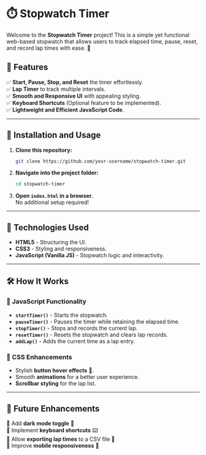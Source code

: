 # ⏱️ Stopwatch Timer

Welcome to the **Stopwatch Timer** project! This is a simple yet functional web-based stopwatch that allows users to track elapsed time, pause, reset, and record lap times with ease. 🚀

## 📌 Features

✅ **Start, Pause, Stop, and Reset** the timer effortlessly.  
✅ **Lap Timer** to track multiple intervals.  
✅ **Smooth and Responsive UI** with appealing styling.  
✅ **Keyboard Shortcuts** (Optional feature to be implemented).  
✅ **Lightweight and Efficient JavaScript Code**.

---


## 📜 Installation and Usage

1. **Clone this repository:**  
   ```bash
   git clone https://github.com/your-username/stopwatch-timer.git
   ```
2. **Navigate into the project folder:**  
   ```bash
   cd stopwatch-timer
   ```
3. **Open `index.html` in a browser.**  
   No additional setup required!

---

## 🔧 Technologies Used

- **HTML5** - Structuring the UI.
- **CSS3** - Styling and responsiveness.
- **JavaScript (Vanilla JS)** - Stopwatch logic and interactivity.

---

## 🛠️ How It Works

### 📌 JavaScript Functionality
- **`startTimer()`** - Starts the stopwatch.
- **`pauseTimer()`** - Pauses the timer while retaining the elapsed time.
- **`stopTimer()`** - Stops and records the current lap.
- **`resetTimer()`** - Resets the stopwatch and clears lap records.
- **`addLap()`** - Adds the current time as a lap entry.

### 📌 CSS Enhancements
- Stylish **button hover effects** 🎨.
- Smooth **animations** for a better user experience.
- **Scrollbar styling** for the lap list.

---

## 🚀 Future Enhancements
🔹 Add **dark mode toggle** 🌙  
🔹 Implement **keyboard shortcuts** ⌨️  
🔹 Allow **exporting lap times** to a CSV file 📄  
🔹 Improve **mobile responsiveness** 📱  





